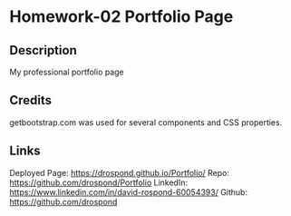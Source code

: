 # Homework-02 Portfolio Page

## Description
My professional portfolio page

## Credits
getbootstrap.com was used for several components and CSS properties.

## Links
Deployed Page: https://drospond.github.io/Portfolio/
Repo: https://github.com/drospond/Portfolio
LinkedIn: https://www.linkedin.com/in/david-rospond-60054393/
Github: https://github.com/drospond